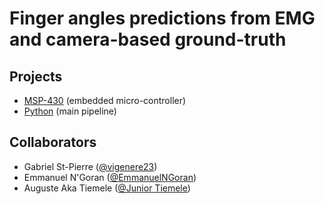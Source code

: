 # Finger angles predictions from EMG and camera-based ground-truth

## Projects

- [MSP-430](./msp430) (embedded micro-controller)
- [Python](./python) (main pipeline)

## Collaborators

- Gabriel St-Pierre ([@vigenere23](https://github.com/vigenere23))
- Emmanuel N'Goran ([@EmmanuelNGoran](https://github.com/EmmanuelNGoran))
- Auguste Aka Tiemele ([@Junior Tiemele](https://github.com/xx-code))

